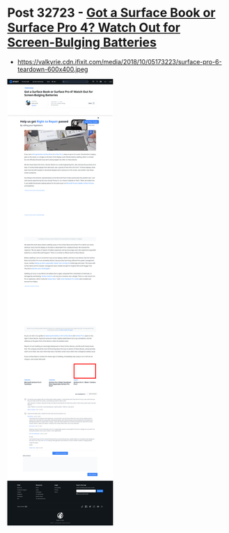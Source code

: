 # Post 32723 - [Got a Surface Book or Surface Pro 4? Watch Out for Screen-Bulging Batteries](https://www.ifixit.com/News/32723/got-a-surface-book-or-surface-pro-4-watch-out-for-screen-bulging-batteries)

- https://valkyrie.cdn.ifixit.com/media/2018/10/05173223/surface-pro-6-teardown-600x400.jpeg

![screencap](screenshots/3bffdbf2-4005-449f-a535-634052248d9e.png)
